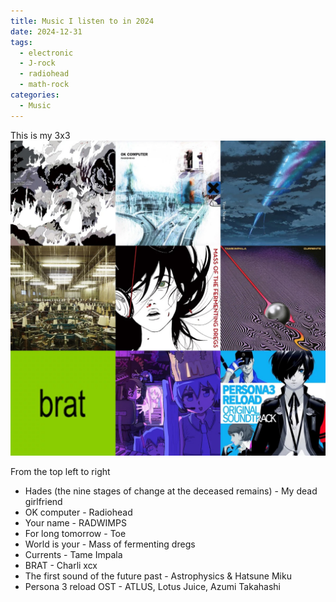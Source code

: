 ```yaml
---
title: Music I listen to in 2024
date: 2024-12-31
tags:
  - electronic
  - J-rock
  - radiohead
  - math-rock
categories:
  - Music
---
```

This is my 3x3
![](assets/img/3x3.jpg)

From the top left to right
- Hades (the nine stages of change at the deceased remains) - My dead girlfriend
- OK computer - Radiohead
- Your name - RADWIMPS
- For long tomorrow - Toe 
- World is your - Mass of fermenting dregs
- Currents - Tame Impala 
- BRAT - Charli xcx
- The first sound of the future past - Astrophysics & Hatsune Miku
- Persona 3 reload OST - ATLUS, Lotus Juice, Azumi Takahashi

